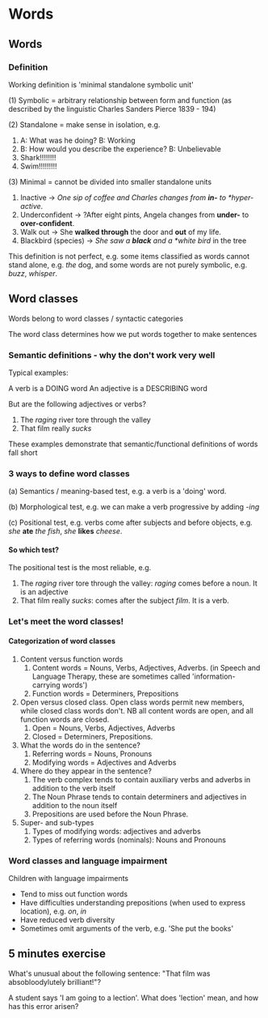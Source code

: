 # Words

## Words

### Definition

Working definition is 'minimal standalone symbolic unit'

\(1\) Symbolic = arbitrary relationship between form and function \(as described by the linguistic Charles Sanders Pierce 1839 - 194\)

\(2\) Standalone = make sense in isolation, e.g.

1. A: What was he doing? B: Working
2. B: How would you describe the experience? B: Unbelievable
3. Shark!!!!!!!!
4. Swim!!!!!!!!!

\(3\) Minimal = cannot be divided into smaller standalone units

1. Inactive -&gt; _One sip of coffee and Charles changes from **in-** to \*hyper-active_.
2. Underconfident -&gt; ?After eight pints, Angela changes from **under-** to **over-confident**. 
3. Walk out -&gt; She **walked through** the door and **out** of my life.
4. Blackbird \(species\) -&gt; _She saw a **black** and a \*white bird_ in the tree

This definition is not perfect, e.g. some items classified as words cannot stand alone, e.g. _the_ dog, and some words are not purely symbolic, e.g. _buzz_, _whisper_.

## Word classes

Words belong to word classes / syntactic categories

The word class determines how we put words together to make sentences

### Semantic definitions - why the don't work very well

Typical examples:

A verb is a DOING word An adjective is a DESCRIBING word

But are the following adjectives or verbs?

1. The _raging_ river tore through the valley
2. That film really _sucks_

These examples demonstrate that semantic/functional definitions of words fall short

### 3 ways to define word classes

\(a\) Semantics / meaning-based test, e.g. a verb is a 'doing' word.

\(b\) Morphological test, e.g. we can make a verb progressive by adding _-ing_

\(c\) Positional test, e.g. verbs come after subjects and before objects, e.g. _she_ **ate** _the fish_, _she_ **likes** _cheese_.

#### So which test?

The positional test is the most reliable, e.g.

1. The _raging_ river tore through the valley: _raging_ comes before a noun. It is an adjective
2. That film really _sucks_: comes after the subject _film_. It is a verb.

### Let's meet the word classes!

#### Categorization of word classes

1. Content versus function words
   1. Content words = Nouns, Verbs, Adjectives, Adverbs. \(in Speech and Language Therapy, these are sometimes called 'information-carrying words'\)
   2. Function words = Determiners, Prepositions
2. Open versus closed class. Open class words permit new members, while closed class words don't. NB all content words are open, and all function words are closed.
   1. Open = Nouns, Verbs, Adjectives, Adverbs
   2. Closed = Determiners, Prepositions.
3. What the words do in the sentence?
   1. Referring words = Nouns, Pronouns
   2. Modifying words = Adjectives and Adverbs
4. Where do they appear in the sentence?
   1. The verb complex tends to contain auxiliary verbs and adverbs in addition to the verb itself
   2. The Noun Phrase tends to contain determiners and adjectives in addition to the noun itself
   3. Prepositions are used before the Noun Phrase.
5. Super- and sub-types
   1. Types of modifying words: adjectives and adverbs
   2. Types of referring words \(nominals\): Nouns and Pronouns

### Word classes and language impairment

Children with language impairments

* Tend to miss out function words
* Have difficulties understanding prepositions \(when used to express location\), e.g. _on_, _in_
* Have reduced verb diversity
* Sometimes omit arguments of the verb, e.g. 'She put the books'

## 5 minutes exercise

What's unusual about the following sentence: "That film was absobloodylutely brilliant!"?

A student says 'I am going to a lection'. What does 'lection' mean, and how has this error arisen?

